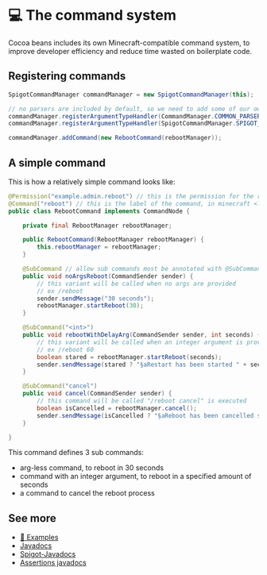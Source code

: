 # 💻 The command system

Cocoa beans includes its own Minecraft-compatible command system, to improve developer efficiency and reduce time wasted
on boilerplate code.

## Registering commands
```java
SpigotCommandManager commandManager = new SpigotCommandManager(this);

// no parsers are included by default, so we need to add some of our own
commandManager.registerArgumentTypeHandler(CommandManager.COMMON_PARSERS);
commandManager.registerArgumentTypeHandler(SpigotCommandManager.SPIGOT_PARSERS);

commandManager.addCommand(new RebootCommand(rebootManager));
```
## A simple command

This is how a relatively simple command looks like:

```java
@Permission("example.admin.reboot") // this is the permission for the root command
@Command("reboot") // this is the label of the command, in minecraft <label>
public class RebootCommand implements CommandNode {

    private final RebootManager rebootManager;

    public RebootCommand(RebootManager rebootManager) {
        this.rebootManager = rebootManager;
    }

    @SubCommand // allow sub commands most be annotated with @SubCommand
    public void noArgsReboot(CommandSender sender) {
        // this variant will be called when no args are provided
        // ex /reboot
        sender.sendMessage("30 seconds");
        rebootManager.startReboot(30);
    }

    @SubCommand("<int>")
    public void rebootWithDelayArg(CommandSender sender, int seconds) {
        // this variant will be called when an integer argument is provided
        // ex /reboot 60
        boolean stared = rebootManager.startReboot(seconds);
        sender.sendMessage(stared ? "§aRestart has been started " + seconds + " seconds (yeah I'm lazy do add parser)" : "§cThere is already reboot");
    }

    @SubCommand("cancel")
    public void cancel(CommandSender sender) {
        // this command will be called "/reboot cancel" is executed
        boolean isCancelled = rebootManager.cancel();
        sender.sendMessage(isCancelled ? "§aReboot has been cancelled successful" : "§cThere is no reboot process that needed to be cancel");
    }

}
```

This command defines 3 sub commands:
- arg-less command, to reboot in 30 seconds
- command with an integer argument, to reboot in a specified amount of seconds
- a command to cancel the reboot process

## See more
* [📌 Examples](Examples.md)
* [Javadocs](https://cocoa-beans.apartium.net/snapshot/commands/)
* [Spigot-Javadocs](https://cocoa-beans.apartium.net/snapshot/commands-spigot/)
* [Assertions javadocs](https://cocoa-beans.apartium.net/%version%/commands-assertions/)

